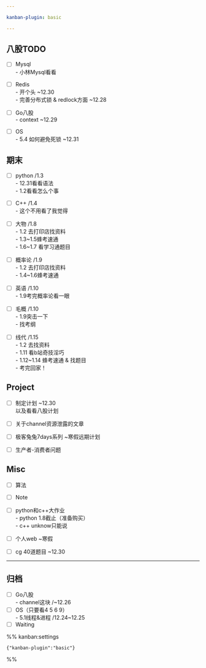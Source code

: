 ```yaml
---

kanban-plugin: basic

---
```


## 八股TODO

- [ ] Mysql<br>- 小林Mysql看看
- [ ] Redis<br>- 开个头 ~12.30<br>- 完善分布式锁 & redlock方面 ~12.28
- [ ] Go八股<br>- context ~12.29
- [ ] OS<br>-  5.4 如何避免死锁 ~12.31


## 期末

- [ ] python /1.3<br>- 12.31看看语法<br>- 1.2看看怎么个事
- [ ] C++ /1.4<br>- 这个不用看了我觉得
- [ ] 大物 /1.8<br>- 1.2 去打印店找资料<br>- 1.3~1.5蜂考速通<br>- 1.6~1.7 看学习通题目
- [ ] 概率论 /1.9<br>- 1.2 去打印店找资料<br>- 1.4~1.6蜂考速通
- [ ] 英语 /1.10<br>- 1.9考完概率论看一眼
- [ ] 毛概 /1.10<br>- 1.9突击一下<br>- 找考纲
- [ ] 线代 /1.15<br>- 1.2 去找资料<br>- 1.11 看b站奇技淫巧<br>- 1.12~1.14 蜂考速通 & 找题目<br>- 考完回家！


## Project

- [ ] 制定计划 ~12.30<br>以及看看八股计划
- [ ] 关于channel资源泄露的文章
- [ ] 极客兔兔7days系列 ~寒假远期计划
- [ ] 生产者-消费者问题


## Misc

- [ ] 算法
- [ ] Note
- [ ] python和c++大作业<br>- python 1.8截止（准备购买）<br>- c++ unknow只能说
- [ ] 个人web ~寒假
- [ ] cg 40道题目 ~12.30


***

## 归档

- [ ] Go八股<br>- channel这块 /~12.26
- [ ] OS（只要看4 5 6 9）<br>- 5.1线程&进程 /12.24~12.25
- [ ] Waiting

%% kanban:settings
```
{"kanban-plugin":"basic"}
```
%%